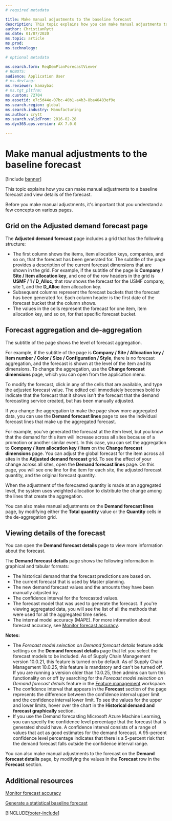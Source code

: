 ```yaml
---
# required metadata

title: Make manual adjustments to the baseline forecast
description: This topic explains how you can make manual adjustments to a baseline forecast and view details of the forecast. 
author: ChristianRytt
ms.date: 01/07/2020
ms.topic: article
ms.prod: 
ms.technology: 

# optional metadata

ms.search.form: ReqDemPlanForecastViewer
# ROBOTS: 
audience: Application User
# ms.devlang: 
ms.reviewer: kamaybac
# ms.tgt_pltfrm: 
ms.custom: 72704
ms.assetid: e7c5d44e-07bc-40b1-a4b3-8ba46483ef9e
ms.search.region: global
ms.search.industry: Manufacturing
ms.author: crytt
ms.search.validFrom: 2016-02-28
ms.dyn365.ops.version: AX 7.0.0

---
```


# Make manual adjustments to the baseline forecast

[!include [banner](../includes/banner.md)]

This topic explains how you can make manual adjustments to a baseline forecast and view details of the forecast. 

Before you make manual adjustments, it's important that you understand a few concepts on various pages.

## Grid on the Adjusted demand forecast page
The **Adjusted demand forecast** page includes a grid that has the following structure:

-   The first column shows the items, item allocation keys, companies, and so on, that the forecast has been generated for. The subtitle of the page provides a description of the current forecast dimensions that are shown in the grid. For example, if the subtitle of the page is **Company / Site / Item allocation key**, and one of the row headers in the grid is **USMF / 1 / D\_Alloc**, that row shows the forecast for the USMF company, site 1, and the **D\_Alloc** item allocation key.
-   Subsequent columns represent the forecast buckets that the forecast has been generated for. Each column header is the first date of the forecast bucket that the column shows.
-   The values in the cells represent the forecast for one item, item allocation key, and so on, for that specific forecast bucket.

## Forecast aggregation and de-aggregation
The subtitle of the page shows the level of forecast aggregation. 

For example, if the subtitle of the page is **Company / Site / Allocation key / Item number / Color / Size / Configuration / Style**, there is no forecast aggregation, and the forecast is shown at the level of the item and its dimensions. To change the aggregation, use the **Change forecast dimensions** page, which you can open from the application menu. 

To modify the forecast, click in any of the cells that are available, and type the adjusted forecast value. The edited cell immediately becomes bold to indicate that the forecast that it shows isn't the forecast that the demand forecasting service created, but has been manually adjusted. 

If you change the aggregation to make the page show more aggregated data, you can use the **Demand forecast lines** page to see the individual forecast lines that make up the aggregated forecast. 

For example, you've generated the forecast at the item level, but you know that the demand for this item will increase across all sites because of a promotion or another similar event. In this case, you can set the aggregation to **Company / Item allocation key / Item** on the **Change forecast dimensions** page. You can adjust the global forecast for the item across all sites in the **Adjusted demand forecast** grid. To see the effect of your change across all sites, open the **Demand forecast lines** page. On this page, you will see one line for the item for each site, the adjusted forecast quantity, and the original forecast quantity. 

When the adjustment of the forecasted quantity is made at an aggregated level, the system uses weighted allocation to distribute the change among the lines that create the aggregation. 

You can also make manual adjustments on the **Demand forecast lines** page, by modifying either the **Total quantity** value or the **Quantity** cells in the de-aggregation grid.

## Viewing details of the forecast
You can open the **Demand forecast details** page to view more information about the forecast. 

The **Demand forecast details** page shows the following information in graphical and tabular formats:

-   The historical demand that the forecast predictions are based on.
-   The current forecast that is used by Master planning.
-   The new demand forecast values and the amounts they have been manually adjusted by.
-   The confidence interval for the forecasted values.
-   The forecast model that was used to generate the forecast. If you're viewing aggregated data, you will see the list of all the methods that were used for all the aggregated time series.
-   The internal model accuracy (MAPE). For more information about forecast accuracy, see [Monitor forecast accuracy](monitor-forecast-accuracy.md).

**Notes:**

- The *Forecast model selection on Demand forecast details* feature adds settings on the **Demand forecast details** page that let you select the forecast models to be included. As of Supply Chain Management version 10.0.21, this feature is turned on by default. As of Supply Chain Management 10.0.25, this feature is mandatory and can't be turned off. If you are running a version older than 10.0.25, then admins can turn this functionality on or off by searching for the *Forecast model selection on Demand forecast details* feature in the [Feature management](../../fin-ops-core/fin-ops/get-started/feature-management/feature-management-overview.md) workspace.
- The confidence interval that appears in the **Forecast** section of the page represents the difference between the confidence interval upper limit and the confidence interval lower limit. To see the values for the upper and lower limits, hover over the chart in the **Historical demand and forecast graphically** section.
- If you use the Demand forecasting Microsoft Azure Machine Learning, you can specify the confidence level percentage that the forecast that is generated should have. A confidence interval consists of a range of values that act as good estimates for the demand forecast. A 95-percent confidence level percentage indicates that there is a 5-percent risk that the demand forecast falls outside the confidence interval range.

You can also make manual adjustments to the forecast on the **Demand forecast details** page, by modifying the values in the **Forecast** row in the **Forecast** section.

## Additional resources

[Monitor forecast accuracy](monitor-forecast-accuracy.md)

[Generate a statistical baseline forecast](generate-statistical-baseline-forecast.md)





[!INCLUDE[footer-include](../../includes/footer-banner.md)]